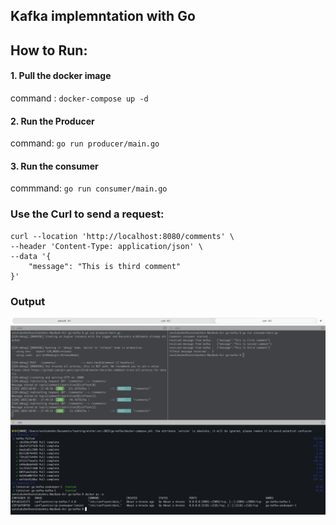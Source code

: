 ## Kafka implemntation with Go

## How to Run:

#### 1. Pull the docker image
command : `docker-compose up -d`

#### 2. Run the Producer
command: `go run producer/main.go`

#### 3. Run the consumer
commmand: `go run consumer/main.go`

### Use the Curl to send a request:
```curl
curl --location 'http://localhost:8080/comments' \
--header 'Content-Type: application/json' \
--data '{
    "message": "This is third comment"
}'
```

### Output
![image](./logs.png)